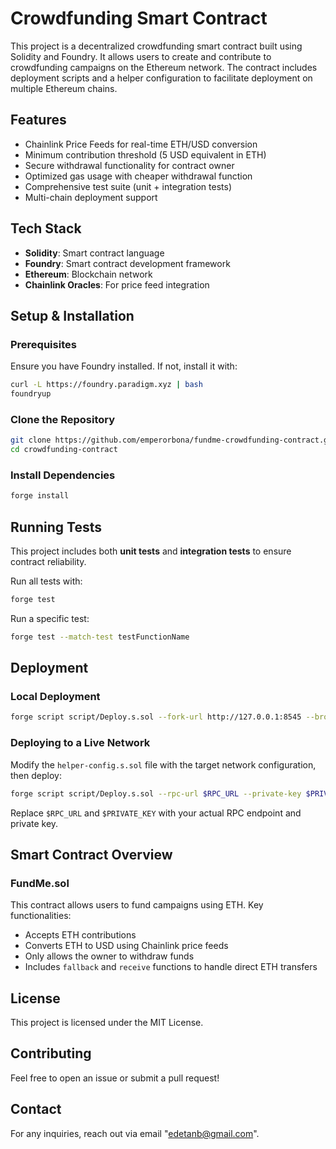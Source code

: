 # Crowdfunding Smart Contract

This project is a decentralized crowdfunding smart contract built using Solidity and Foundry. It allows users to create and contribute to crowdfunding campaigns on the Ethereum network. The contract includes deployment scripts and a helper configuration to facilitate deployment on multiple Ethereum chains.

## Features
- Chainlink Price Feeds for real-time ETH/USD conversion
- Minimum contribution threshold (5 USD equivalent in ETH)
- Secure withdrawal functionality for contract owner
- Optimized gas usage with cheaper withdrawal function
- Comprehensive test suite (unit + integration tests)
- Multi-chain deployment support

## Tech Stack
- **Solidity**: Smart contract language
- **Foundry**: Smart contract development framework
- **Ethereum**: Blockchain network
- **Chainlink Oracles**: For price feed integration

## Setup & Installation

### Prerequisites
Ensure you have Foundry installed. If not, install it with:
```sh
curl -L https://foundry.paradigm.xyz | bash
foundryup
```

### Clone the Repository
```sh
git clone https://github.com/emperorbona/fundme-crowdfunding-contract.git
cd crowdfunding-contract
```

### Install Dependencies
```sh
forge install
```

## Running Tests
This project includes both **unit tests** and **integration tests** to ensure contract reliability.

Run all tests with:
```sh
forge test
```

Run a specific test:
```sh
forge test --match-test testFunctionName
```

## Deployment
### Local Deployment
```sh
forge script script/Deploy.s.sol --fork-url http://127.0.0.1:8545 --broadcast
```

### Deploying to a Live Network
Modify the `helper-config.s.sol` file with the target network configuration, then deploy:
```sh
forge script script/Deploy.s.sol --rpc-url $RPC_URL --private-key $PRIVATE_KEY --broadcast
```
Replace `$RPC_URL` and `$PRIVATE_KEY` with your actual RPC endpoint and private key.

## Smart Contract Overview
### FundMe.sol
This contract allows users to fund campaigns using ETH. Key functionalities:
- Accepts ETH contributions
- Converts ETH to USD using Chainlink price feeds
- Only allows the owner to withdraw funds
- Includes `fallback` and `receive` functions to handle direct ETH transfers

## License
This project is licensed under the MIT License.

## Contributing
Feel free to open an issue or submit a pull request!

## Contact
For any inquiries, reach out via email "edetanb@gmail.com".

